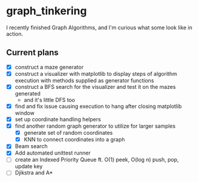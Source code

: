 # graph_tinkering
I recently finished Graph Algorithms, and I'm curious what some look like in action.

## Current plans
- [x] construct a maze generator
- [x] construct a visualizer with matplotlib to display steps of algorithm execution with methods supplied as generator functions
- [x] construct a BFS search for the visualizer and test it on the mazes generated
   - and it's little DFS too
- [x] find and fix issue causing execution to hang after closing matplotlib window
- [x] set up coordinate handling helpers
- [x] find another random graph generator to utilize for larger samples
   - [x] generate set of random coordinates
   - [x] KNN to connect coordinates into a graph
- [x] Beam search
- [x] Add automated unittest runner
- [ ] create an Indexed Priority Queue ft. O(1) peek, O(log n) push, pop, update key
- [ ] Djikstra and A*
